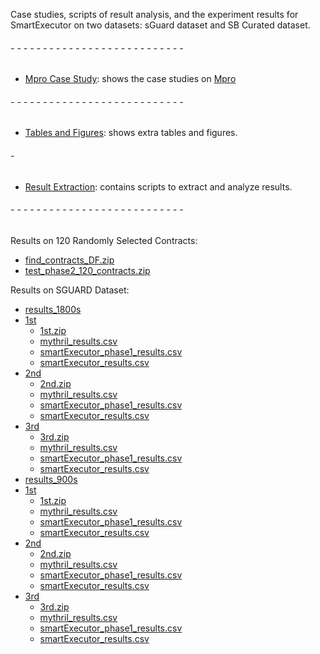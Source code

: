 




Case studies, scripts of result analysis, and the experiment results for SmartExecutor on two datasets: sGuard dataset and SB Curated dataset.
###### - - - - - - - - - - - - - - - - - - - - - - - - - - -

 * [Mpro Case Study](./Mpro_case_study): shows the case studies on [Mpro](https://github.com/QuanZhang-William/M-Pro)
###### - - - - - - - - - - - - - - - - - - - - - - - - - - -

 * [Tables and Figures](./tables_figures): shows extra tables and figures.
###### -

 * [Result Extraction](./result_extraction): contains scripts to extract and analyze results. 
###### - - - - - - - - - - - - - - - - - - - - - - - - - - -



 Results on 120 Randomly Selected Contracts: 
 * [find_contracts_DF.zip](./exp_phase2/find_contracts_DF.zip)
 * [test_phase2_120_contracts.zip](./exp_phase2/test_phase2_120_contracts.zip)

 Results on SGUARD Dataset: 

* [results_1800s](./exp_mythril_smartExecutor/results_1800s)
 * [1st](./exp_mythril_smartExecutor/results_1800s/1st)
   * [1st.zip](./exp_mythril_smartExecutor/results_1800s/1st/1st.zip)
   * [mythril_results.csv](./exp_mythril_smartExecutor/results_1800s/1st/mythril_results.csv)
   * [smartExecutor_phase1_results.csv](./exp_mythril_smartExecutor/results_1800s/1st/smartExecutor_phase1_results.csv)
   * [smartExecutor_results.csv](./exp_mythril_smartExecutor/results_1800s/1st/smartExecutor_results.csv)
 * [2nd](./exp_mythril_smartExecutor/results_1800s/2nd)
   * [2nd.zip](./exp_mythril_smartExecutor/results_1800s/2nd/2nd.zip)
   * [mythril_results.csv](./exp_mythril_smartExecutor/results_1800s/2nd/mythril_results.csv)
   * [smartExecutor_phase1_results.csv](./exp_mythril_smartExecutor/results_1800s/2nd/smartExecutor_phase1_results.csv)
   * [smartExecutor_results.csv](./exp_mythril_smartExecutor/results_1800s/2nd/smartExecutor_results.csv)
 * [3rd](./exp_mythril_smartExecutor/results_1800s/3rd)
   * [3rd.zip](./exp_mythril_smartExecutor/results_1800s/3rd/3rd.zip)
   * [mythril_results.csv](./exp_mythril_smartExecutor/results_1800s/3rd/mythril_results.csv)
   * [smartExecutor_phase1_results.csv](./exp_mythril_smartExecutor/results_1800s/3rd/smartExecutor_phase1_results.csv)
   * [smartExecutor_results.csv](./exp_mythril_smartExecutor/results_1800s/3rd/smartExecutor_results.csv)
* [results_900s](./exp_mythril_smartExecutor/results_900s)
 * [1st](./exp_mythril_smartExecutor/results_900s/1st)
   * [1st.zip](./exp_mythril_smartExecutor/results_900s/1st/1st.zip)
   * [mythril_results.csv](./exp_mythril_smartExecutor/results_900s/1st/mythril_results.csv)
   * [smartExecutor_phase1_results.csv](./exp_mythril_smartExecutor/results_900s/1st/smartExecutor_phase1_results.csv)
   * [smartExecutor_results.csv](./exp_mythril_smartExecutor/results_900s/1st/smartExecutor_results.csv)
 * [2nd](./exp_mythril_smartExecutor/results_900s/2nd)
   * [2nd.zip](./exp_mythril_smartExecutor/results_900s/2nd/2nd.zip)
   * [mythril_results.csv](./exp_mythril_smartExecutor/results_900s/2nd/mythril_results.csv)
   * [smartExecutor_phase1_results.csv](./exp_mythril_smartExecutor/results_900s/2nd/smartExecutor_phase1_results.csv)
   * [smartExecutor_results.csv](./exp_mythril_smartExecutor/results_900s/2nd/smartExecutor_results.csv)
 * [3rd](./exp_mythril_smartExecutor/results_900s/3rd)
   * [3rd.zip](./exp_mythril_smartExecutor/results_900s/3rd/3rd.zip)
   * [mythril_results.csv](./exp_mythril_smartExecutor/results_900s/3rd/mythril_results.csv)
   * [smartExecutor_phase1_results.csv](./exp_mythril_smartExecutor/results_900s/3rd/smartExecutor_phase1_results.csv)
   * [smartExecutor_results.csv](./exp_mythril_smartExecutor/results_900s/3rd/smartExecutor_results.csv)

  
 

